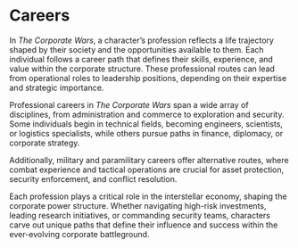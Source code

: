 # Careers

In _The Corporate Wars_, a character’s profession reflects a life trajectory shaped by their society and the opportunities available to them. Each individual follows a career path that defines their skills, experience, and value within the corporate structure. These professional routes can lead from operational roles to leadership positions, depending on their expertise and strategic importance.

Professional careers in _The Corporate Wars_ span a wide array of disciplines, from administration and commerce to exploration and security. Some individuals begin in technical fields, becoming engineers, scientists, or logistics specialists, while others pursue paths in finance, diplomacy, or corporate strategy.

Additionally, military and paramilitary careers offer alternative routes, where combat experience and tactical operations are crucial for asset protection, security enforcement, and conflict resolution.

Each profession plays a critical role in the interstellar economy, shaping the corporate power structure. Whether navigating high-risk investments, leading research initiatives, or commanding security teams, characters carve out unique paths that define their influence and success within the ever-evolving corporate battleground.
